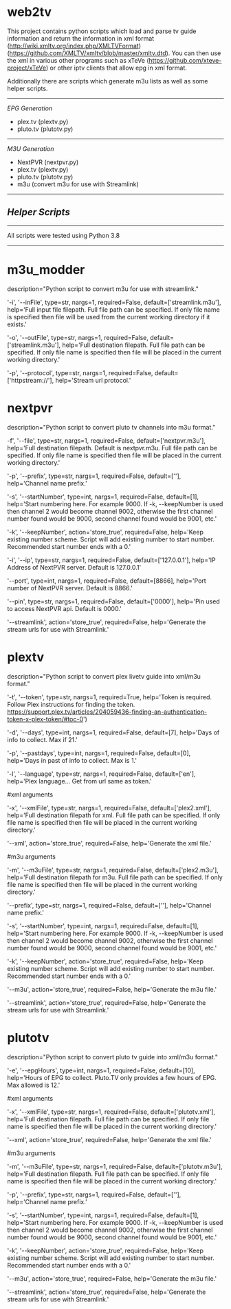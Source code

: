 # web2tv
This project contains python scripts which load and parse tv guide information and return the information in xml format (http://wiki.xmltv.org/index.php/XMLTVFormat) (https://github.com/XMLTV/xmltv/blob/master/xmltv.dtd). You can then use the xml in various other programs such as xTeVe (https://github.com/xteve-project/xTeVe) or other iptv clients that allow epg in xml format.

Additionally there are scripts which generate m3u lists as well as some helper scripts.

________________
*EPG Generation*
- plex.tv (plextv.py)
- pluto.tv (plutotv.py)
________________
*M3U Generation*
- NextPVR (nextpvr.py)
- plex.tv (plextv.py)
-  pluto.tv (plutotv.py)
-  m3u (convert m3u for use with Streamlink)
________________
*Helper Scripts*
-  
________________
All scripts were tested using Python 3.8

________________

# m3u_modder
description="Python script to convert m3u for use with streamlink."

'-i', '--inFile', type=str, nargs=1, required=False, default=['streamlink.m3u'], help='Full input file filepath. Full file path can be specified. If only file name is specified then file will be used from the current working directory if it exists.'
    
'-o', '--outFile', type=str, nargs=1, required=False, default=['streamlink.m3u'], help='Full destination filepath. Full file path can be specified. If only file name is specified then file will be placed in the current working directory.'

'-p', '--protocol', type=str, nargs=1, required=False, default=['httpstream://'], help='Stream url protocol.'

# nextpvr
description="Python script to convert pluto tv channels into m3u format."

-f', '--file', type=str, nargs=1, required=False, default=['nextpvr.m3u'], help='Full destination filepath. Default is nextpvr.m3u. Full file path can be specified. If only file name is specified then file will be placed in the current working directory.'

'-p', '--prefix', type=str, nargs=1, required=False, default=[''], help='Channel name prefix.'

'-s', '--startNumber', type=int, nargs=1, required=False, default=[1], help='Start numbering here. For example 9000. If -k, --keepNumber is used then channel 2 would become channel 9002, otherwise the first channel number found would be 9000, second channel found would be 9001, etc.'

'-k', '--keepNumber', action='store_true', required=False, help='Keep existing number scheme. Script will add existing number to start number. Recommended start number ends with a 0.'

'-i', '--ip', type=str, nargs=1, required=False, default=['127.0.0.1'], help='IP Address of NextPVR server. Default is 127.0.0.1'

'--port', type=int, nargs=1, required=False, default=[8866], help='Port number of NextPVR server. Default is 8866.'

'--pin', type=str, nargs=1, required=False, default=['0000'], help='Pin used to access NextPVR api. Default is 0000.'

'--streamlink', action='store_true', required=False, help='Generate the stream urls for use with Streamlink.'


# plextv
description="Python script to convert plex livetv guide into xml/m3u format."

'-t', '--token', type=str, nargs=1, required=True, help='Token is required. Follow Plex instructions for finding the token. https://support.plex.tv/articles/204059436-finding-an-authentication-token-x-plex-token/#toc-0')

'-d', '--days', type=int, nargs=1, required=False, default=[7], help='Days of info to collect. Max if 21.'

'-p', '--pastdays', type=int, nargs=1, required=False, default=[0], help='Days in past of info to collect. Max is 1.'

'-l', '--language', type=str, nargs=1, required=False, default=['en'], help='Plex language... Get from url same as token.'

#xml arguments

'-x', '--xmlFile', type=str, nargs=1, required=False, default=['plex2.xml'], help='Full destination filepath for xml. Full file path can be specified. If only file name is specified then file will be placed in the current working directory.'

'--xml', action='store_true', required=False, help='Generate the xml file.'
    
#m3u arguments

'-m', '--m3uFile', type=str, nargs=1, required=False, default=['plex2.m3u'], help='Full destination filepath for m3u. Full file path can be specified. If only file name is specified then file will be placed in the current working directory.'

'--prefix', type=str, nargs=1, required=False, default=[''], help='Channel name prefix.'

'-s', '--startNumber', type=int, nargs=1, required=False, default=[1], help='Start numbering here. For example 9000. If -k, --keepNumber is used then channel 2 would become channel 9002, otherwise the first channel number found would be 9000, second channel found would be 9001, etc.'

'-k', '--keepNumber', action='store_true', required=False, help='Keep existing number scheme. Script will add existing number to start number. Recommended start number ends with a 0.'

'--m3u', action='store_true', required=False, help='Generate the m3u file.'

'--streamlink', action='store_true', required=False, help='Generate the stream urls for use with Streamlink.'


# plutotv
description="Python script to convert pluto tv guide into xml/m3u format."

'-e', '--epgHours', type=int, nargs=1, required=False, default=[10], help='Hours of EPG to collect. Pluto.TV only provides a few hours of EPG. Max allowed is 12.'

#xml arguments

'-x', '--xmlFile', type=str, nargs=1, required=False, default=['plutotv.xml'], help='Full destination filepath. Full file path can be specified. If only file name is specified then file will be placed in the current working directory.'

'--xml', action='store_true', required=False, help='Generate the xml file.'
    
#m3u arguments

'-m', '--m3uFile', type=str, nargs=1, required=False, default=['plutotv.m3u'], help='Full destination filepath. Full file path can be specified. If only file name is specified then file will be placed in the current working directory.'

'-p', '--prefix', type=str, nargs=1, required=False, default=[''], help='Channel name prefix.'

'-s', '--startNumber', type=int, nargs=1, required=False, default=[1], help='Start numbering here. For example 9000. If -k, --keepNumber is used then channel 2 would become channel 9002, otherwise the first channel number found would be 9000, second channel found would be 9001, etc.'

'-k', '--keepNumber', action='store_true', required=False, help='Keep existing number scheme. Script will add existing number to start number. Recommended start number ends with a 0.'

'--m3u', action='store_true', required=False, help='Generate the m3u file.'

'--streamlink', action='store_true', required=False, help='Generate the stream urls for use with Streamlink.'

